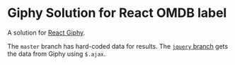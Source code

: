 # Giphy Solution for React OMDB label


A solution for [React Giphy](https://github.com/sf-wdi-labs/react-giphy).

The `master` branch has hard-coded data for results. The [`jquery` branch](https://github.com/SF-WDI-LABS/react-giphy-solution/tree/jquery) gets the data from Giphy using `$.ajax`.
